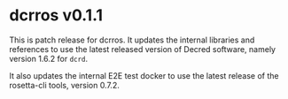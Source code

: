 # dcrros v0.1.1

This is patch release for dcrros. It updates the internal libraries and
references to use the latest released version of Decred software, namely version
1.6.2 for `dcrd`.

It also updates the internal E2E test docker to use the latest release of the
rosetta-cli tools, version 0.7.2.


